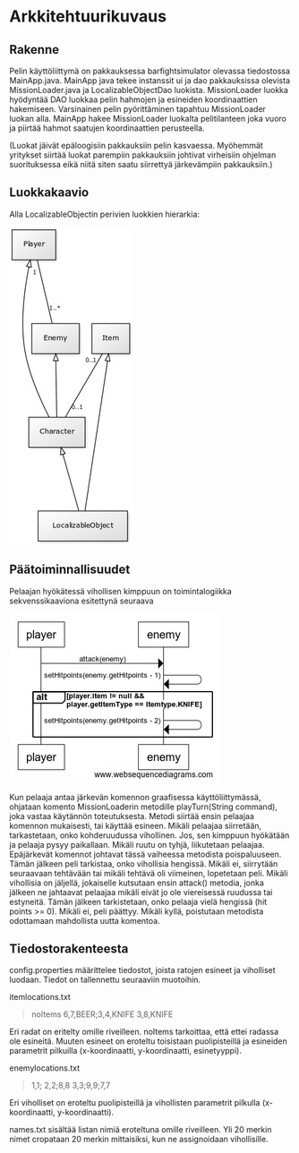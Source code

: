 # Arkkitehtuurikuvaus

## Rakenne

Pelin käyttöliittymä on pakkauksessa barfightsimulator olevassa tiedostossa MainApp.java. MainApp java tekee instanssit ui ja dao pakkauksissa olevista MissionLoader.java ja LocalizableObjectDao luokista.
MissionLoader luokka hyödyntää DAO luokkaa pelin hahmojen ja esineiden koordinaattien hakemiseen.
Varsinainen pelin pyörittäminen tapahtuu MissionLoader luokan alla. MainApp hakee MissionLoader luokalta
pelitilanteen joka vuoro ja piirtää hahmot saatujen koordinaattien perusteella.

(Luokat jäivät epäloogisiin pakkauksiin pelin kasvaessa. Myöhemmät yritykset siirtää luokat parempiin pakkauksiin johtivat virheisiin ohjelman suorituksessa eikä niitä siten saatu siirrettyä järkevämpiin pakkauksiin.)

## Luokkakaavio

Alla LocalizableObjectin perivien luokkien hierarkia:

![Luokkakaavio](https://github.com/maqqe/otm-harjoitustyo/blob/master/dokumentaatio/pics/luokkakaavio.png)

## Päätoiminnallisuudet

Pelaajan hyökätessä vihollisen kimppuun on toimintalogiikka sekvenssikaaviona esitettynä seuraava

![attackSequenceDiagram](https://github.com/maqqe/otm-harjoitustyo/blob/master/dokumentaatio/pics/attackSequenceDiagram.png)

Kun pelaaja antaa järkevän komennon graafisessa käyttöliittymässä, ohjataan komento MissionLoaderin metodille playTurn(String command), joka vastaa käytännön toteutuksesta.
Metodi siirtää ensin pelaajaa komennon mukaisesti, tai käyttää esineen. Mikäli pelaajaa siirretään, tarkastetaan, onko kohderuudussa vihollinen. Jos, sen kimppuun hyökätään ja pelaaja pysyy paikallaan.
Mikäli ruutu on tyhjä, liikutetaan pelaajaa. Epäjärkevät komennot johtavat tässä vaiheessa metodista poispaluuseen.
Tämän jälkeen peli tarkistaa, onko vihollisia hengissä. Mikäli ei, siirrytään seuraavaan tehtävään tai mikäli tehtävä oli viimeinen, lopetetaan peli. Mikäli vihollisia on jäljellä, jokaiselle kutsutaan ensin attack() metodia, jonka jälkeen ne jahtaavat pelaajaa mikäli eivät jo ole viereisessä ruudussa tai estyneitä. Tämän jälkeen tarkistetaan, onko pelaaja vielä hengissä (hit points >= 0). Mikäli ei, peli päättyy. Mikäli kyllä, poistutaan metodista odottamaan mahdollista uutta komentoa.

## Tiedostorakenteesta

config.properties määrittelee tiedostot, joista ratojen esineet ja viholliset luodaan. Tiedot on tallennettu seuraaviin muotoihin.

itemlocations.txt

> noItems
> 6,7,BEER;3,4,KNIFE
> 3,8,KNIFE

Eri radat on eritelty omille riveilleen. noItems tarkoittaa, että ettei radassa ole esineitä. Muuten esineet on eroteltu toisistaan puolipisteillä ja esineiden parametrit pilkuilla (x-koordinaatti, y-koordinaatti, esinetyyppi).

enemylocations.txt

> 1,1;
> 2,2;8,8
> 3,3;9,9;7,7

Eri viholliset on eroteltu puolipisteillä ja vihollisten parametrit pilkulla (x-koordinaatti, y-koordinaatti).

names.txt sisältää listan nimiä eroteltuna omille riveilleen. Yli 20 merkin nimet cropataan 20 merkin mittaisiksi, kun ne assignoidaan vihollisille.
